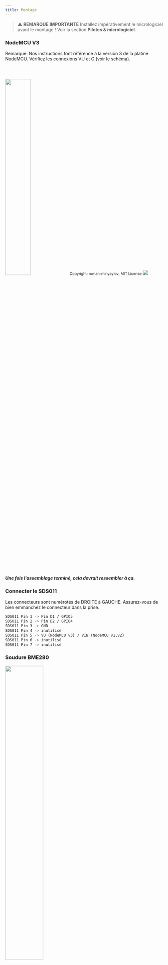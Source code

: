 ```yaml
---
title: Montage
---
```


> ⚠️ **REMARQUE IMPORTANTE**
Installez impérativement le micrologiciel avant le montage !
Voir la section __Pilotes & micrologiciel__.

### NodeMCU V3
Remarque: Nos instructions font référence à la version 3 de la platine NodeMCU. Vérifiez les connexions VU et G (voir le schéma).

<img src="../docs/airrohr-wiring-sds011-bme280.jpg" style="width:40%; margin-top: 3em"/>
<small>Copyright: roman-minyaylov, MIT License</small>


<img src="../docs/nodemcu-v3-bme280.jpeg" style="margin-top: 1em"/>

##### Une fois l'assemblage terminé, cela devrait ressembler à ça. 


### Connecter le SDS011
Les connecteurs sont numérotés de DROITE à GAUCHE. Assurez-vous de bien emmanchez le connecteur dans la prise.
```bash
SDS011 Pin 1 -> Pin D1 / GPIO5
SDS011 Pin 2 -> Pin D2 / GPIO4
SDS011 Pin 3 -> GND
SDS011 Pin 4 -> inutilisé
SDS011 Pin 5 -> VU (NodeMCU v3) / VIN (NodeMCU v1,v2)
SDS011 Pin 6 -> inutilisé
SDS011 Pin 7 -> inutilisé
```

### Soudure BME280
<img src="../docs/solder-a-bme-280.jpeg" style="width:49%; padding-right: 0.5em" class="items-center"/>
<img src="../docs/solder-bme-280.jpeg" style="width:49%;">

Placez la série de connecteur au recto et soudez au verso. Soyez méticuleux pour ne pas créer de court-circuit.

Chauffez la base de soudure et le connecteur avec la pointe du fer à souder puis appliquez l'étain avec parcimonie.  

### Connecter le BME280
Les connecteurs sont numérotés de GAUCHE à DROITE.
```bash
VIN -> Pin 3V3 (3.3V)
GND->  GND/G
SDA -> PIN D3
SCL -> Pin D4
```

### Assemblage

 ##### NodeMCU et SDS011
<img src="../docs/tie-air-quality-sensor-together.jpeg"/>
Utilisez un serre-câbles pour attacher le NodeMCU et le SDS011, de manière à ce que l'antenne Wifi soit à l'opposé du capteur de particules fines.

 ##### Tube flexible
 <img src="../docs/sds011-with-tube.jpeg" style="width:49%; padding-right: 0.5em"/>
 <img src="../docs/bme280-tied-to-tube.jpeg" style="width:49%;">
 
* Connectez le tube flexible sur le capteur de particules fines SDS011.
* Avec un serre-câbles, attachez le thermomètre/hygromètre BME280 sur le tube flexible.
* passez le câble USB dans un des coudes PVC. Placez le SDS011 de manière à ce que le NodeMCU soit vers le haut et le petit ventilateur vers le bas. Le tube flexible et le câble USB sont du même côté.
 
 ##### Coudes PVC
* Insérez l'ensemble SDS011/NodeMCU dans un des coudes PVC.
* Le câble USB, le tube flexible et le BME280 doivent être visible comme ci-dessous.
* Installez le second coude PVC sur le premier.

<img src="../docs/sds011-jammed-into-tube.jpeg"/>

 ##### Finition
* Positionnez le BME280 sur le tube flexible au niveau du bord du coude PVC.
* Coupez le tube flexible au ras du tube PVC.
* En option : vous pouvez installez du filet moustiquaire au extrémités des coudes PVC pour éviter l'entrée d'insectes.
 
<img src="../docs/position-bme280.jpeg"/>
